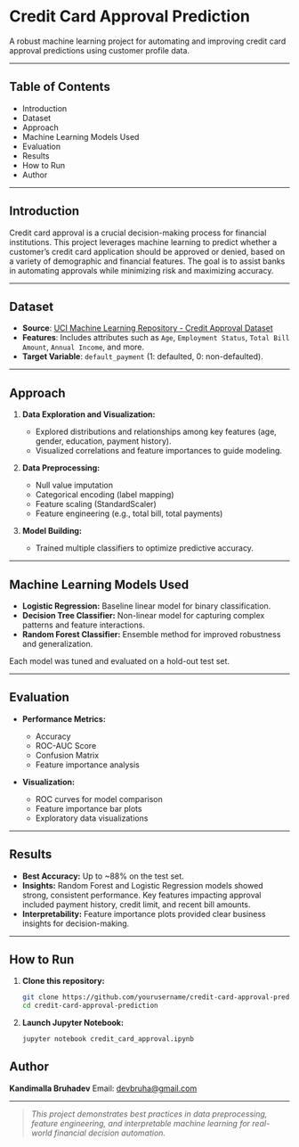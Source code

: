 # Credit Card Approval Prediction

A robust machine learning project for automating and improving credit card approval predictions using customer profile data.

---

## Table of Contents

* Introduction
* Dataset
* Approach
* Machine Learning Models Used
* Evaluation
* Results
* How to Run
* Author

---

## Introduction

Credit card approval is a crucial decision-making process for financial institutions. This project leverages machine learning to predict whether a customer’s credit card application should be approved or denied, based on a variety of demographic and financial features. The goal is to assist banks in automating approvals while minimizing risk and maximizing accuracy.

---

## Dataset

* **Source**: [UCI Machine Learning Repository - Credit Approval Dataset](https://archive.ics.uci.edu/ml/datasets/credit+approval)
* **Features**: Includes attributes such as `Age`, `Employment Status`, `Total Bill Amount`, `Annual Income`, and more.
* **Target Variable**: `default_payment` (1: defaulted, 0: non-defaulted).

---

## Approach

1. **Data Exploration and Visualization:**

   * Explored distributions and relationships among key features (age, gender, education, payment history).
   * Visualized correlations and feature importances to guide modeling.

2. **Data Preprocessing:**

   * Null value imputation
   * Categorical encoding (label mapping)
   * Feature scaling (StandardScaler)
   * Feature engineering (e.g., total bill, total payments)

3. **Model Building:**

   * Trained multiple classifiers to optimize predictive accuracy.

---

## Machine Learning Models Used

* **Logistic Regression:** Baseline linear model for binary classification.
* **Decision Tree Classifier:** Non-linear model for capturing complex patterns and feature interactions.
* **Random Forest Classifier:** Ensemble method for improved robustness and generalization.

Each model was tuned and evaluated on a hold-out test set.

---

## Evaluation

* **Performance Metrics:**

  * Accuracy
  * ROC-AUC Score
  * Confusion Matrix
  * Feature importance analysis
* **Visualization:**

  * ROC curves for model comparison
  * Feature importance bar plots
  * Exploratory data visualizations

---

## Results

* **Best Accuracy:** Up to \~88% on the test set.
* **Insights:** Random Forest and Logistic Regression models showed strong, consistent performance. Key features impacting approval included payment history, credit limit, and recent bill amounts.
* **Interpretability:** Feature importance plots provided clear business insights for decision-making.

---

## How to Run

1. **Clone this repository:**

   ```bash
   git clone https://github.com/yourusername/credit-card-approval-prediction.git
   cd credit-card-approval-prediction
   ```

2. **Launch Jupyter Notebook:**

   ```bash
   jupyter notebook credit_card_approval.ipynb
   ```

## Author

**Kandimalla Bruhadev**
Email: [devbruha@gmail.com](mailto:devbruha@gmail.com)

---

> *This project demonstrates best practices in data preprocessing, feature engineering, and interpretable machine learning for real-world financial decision automation.*
